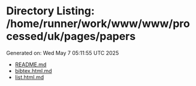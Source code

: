 # Directory Listing: /home/runner/work/www/www/processed/uk/pages/papers
Generated on: Wed May  7 05:11:55 UTC 2025

- [README.md](README.md)
- [bibtex.html.md](bibtex.html.md)
- [list.html.md](list.html.md)
